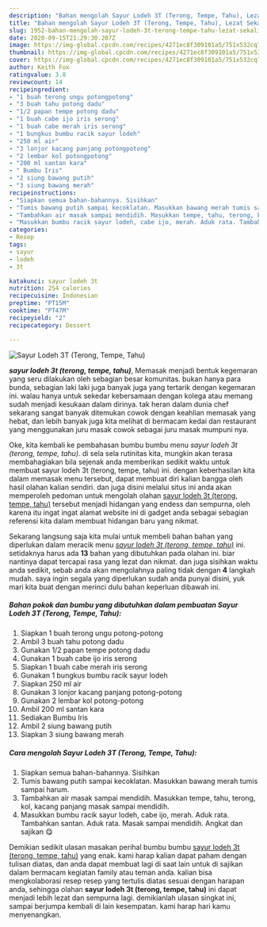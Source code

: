 ```yaml
---
description: "Bahan mengolah Sayur Lodeh 3T (Terong, Tempe, Tahu), Lezat Sekali"
title: "Bahan mengolah Sayur Lodeh 3T (Terong, Tempe, Tahu), Lezat Sekali"
slug: 1952-bahan-mengolah-sayur-lodeh-3t-terong-tempe-tahu-lezat-sekali
date: 2020-09-15T21:29:30.207Z
image: https://img-global.cpcdn.com/recipes/4271ec8f309101a5/751x532cq70/sayur-lodeh-3t-terong-tempe-tahu-foto-resep-utama.jpg
thumbnail: https://img-global.cpcdn.com/recipes/4271ec8f309101a5/751x532cq70/sayur-lodeh-3t-terong-tempe-tahu-foto-resep-utama.jpg
cover: https://img-global.cpcdn.com/recipes/4271ec8f309101a5/751x532cq70/sayur-lodeh-3t-terong-tempe-tahu-foto-resep-utama.jpg
author: Keith Fox
ratingvalue: 3.8
reviewcount: 14
recipeingredient:
- "1 buah terong ungu potongpotong"
- "3 buah tahu potong dadu"
- "1/2 papan tempe potong dadu"
- "1 buah cabe ijo iris serong"
- "1 buah cabe merah iris serong"
- "1 bungkus bumbu racik sayur lodeh"
- "250 ml air"
- "3 lonjor kacang panjang potongpotong"
- "2 lembar kol potongpotong"
- "200 ml santan kara"
- " Bumbu Iris"
- "2 siung bawang putih"
- "3 siung bawang merah"
recipeinstructions:
- "Siapkan semua bahan-bahannya. Sisihkan"
- "Tumis bawang putih sampai kecoklatan. Masukkan bawang merah tumis sampai harum."
- "Tambahkan air masak sampai mendidih. Masukkan tempe, tahu, terong, kol, kacang panjang masak sampai mendidih."
- "Masukkan bumbu racik sayur lodeh, cabe ijo, merah. Aduk rata. Tambahkan santan. Aduk rata. Masak sampai mendidih. Angkat dan sajikan 😋"
categories:
- Resep
tags:
- sayur
- lodeh
- 3t

katakunci: sayur lodeh 3t 
nutrition: 254 calories
recipecuisine: Indonesian
preptime: "PT15M"
cooktime: "PT47M"
recipeyield: "2"
recipecategory: Dessert

---
```



![Sayur Lodeh 3T (Terong, Tempe, Tahu)](https://img-global.cpcdn.com/recipes/4271ec8f309101a5/751x532cq70/sayur-lodeh-3t-terong-tempe-tahu-foto-resep-utama.jpg)

<b><i>sayur lodeh 3t (terong, tempe, tahu)</i></b>, Memasak menjadi bentuk kegemaran yang seru dilakukan oleh sebagian besar komunitas. bukan hanya para bunda, sebagian laki laki juga banyak juga yang tertarik dengan kegemaran ini. walau hanya untuk sekedar kebersamaan dengan kolega atau memang sudah menjadi kesukaan dalam dirinya. tak heran dalam dunia chef sekarang sangat banyak ditemukan cowok dengan keahlian memasak yang hebat, dan lebih banyak juga kita melihat di bermacam kedai dan restaurant yang menggunakan juru masak cowok sebagai juru masak mumpuni nya.

Oke, kita kembali ke pembahasan bumbu bumbu menu <i>sayur lodeh 3t (terong, tempe, tahu)</i>. di sela sela rutinitas kita, mungkin akan terasa membahagiakan bila sejenak anda memberikan sedikit waktu untuk membuat sayur lodeh 3t (terong, tempe, tahu) ini. dengan keberhasilan kita dalam memasak menu tersebut, dapat membuat diri kalian bangga oleh hasil olahan kalian sendiri. dan juga disini melalui situs ini anda akan memperoleh pedoman untuk mengolah olahan <u>sayur lodeh 3t (terong, tempe, tahu)</u> tersebut menjadi hidangan yang endess dan sempurna, oleh karena itu ingat ingat alamat website ini di gadget anda sebagai sebagian referensi kita dalam membuat hidangan baru yang nikmat.




Sekarang langsung saja kita mulai untuk membeli bahan bahan yang diperlukan dalam meracik menu <u><i>sayur lodeh 3t (terong, tempe, tahu)</i></u> ini. setidaknya harus ada <b>13</b> bahan yang dibutuhkan pada olahan ini. biar nantinya dapat tercapai rasa yang lezat dan nikmat. dan juga sisihkan waktu anda sedikit, sebab anda akan mengolahnya paling tidak dengan <b>4</b> langkah mudah. saya ingin segala yang diperlukan sudah anda punyai disini, yuk mari kita buat dengan merinci dulu bahan keperluan dibawah ini.

<!--inarticleads1-->

##### Bahan pokok dan bumbu yang dibutuhkan dalam pembuatan Sayur Lodeh 3T (Terong, Tempe, Tahu):

1. Siapkan 1 buah terong ungu potong-potong
1. Ambil 3 buah tahu potong dadu
1. Gunakan 1/2 papan tempe potong dadu
1. Gunakan 1 buah cabe ijo iris serong
1. Siapkan 1 buah cabe merah iris serong
1. Gunakan 1 bungkus bumbu racik sayur lodeh
1. Siapkan 250 ml air
1. Gunakan 3 lonjor kacang panjang potong-potong
1. Gunakan 2 lembar kol potong-potong
1. Ambil 200 ml santan kara
1. Sediakan  Bumbu Iris
1. Ambil 2 siung bawang putih
1. Siapkan 3 siung bawang merah




<!--inarticleads2-->

##### Cara mengolah Sayur Lodeh 3T (Terong, Tempe, Tahu):

1. Siapkan semua bahan-bahannya. Sisihkan
1. Tumis bawang putih sampai kecoklatan. Masukkan bawang merah tumis sampai harum.
1. Tambahkan air masak sampai mendidih. Masukkan tempe, tahu, terong, kol, kacang panjang masak sampai mendidih.
1. Masukkan bumbu racik sayur lodeh, cabe ijo, merah. Aduk rata. Tambahkan santan. Aduk rata. Masak sampai mendidih. Angkat dan sajikan 😋




Demikian sedikit ulasan masakan perihal bumbu bumbu <u>sayur lodeh 3t (terong, tempe, tahu)</u> yang enak. kami harap kalian dapat paham dengan tulisan diatas, dan anda dapat membuat lagi di saat lain untuk di sajikan dalam bermacam kegiatan family atau teman anda. kalian bisa mengkolaborasi resep resep yang tertulis diatas sesuai dengan harapan anda, sehingga olahan <b>sayur lodeh 3t (terong, tempe, tahu)</b> ini dapat menjadi lebih lezat dan sempurna lagi. demikianlah ulasan singkat ini, sampai berjumpa kembali di lain kesempatan. kami harap hari kamu menyenangkan.
